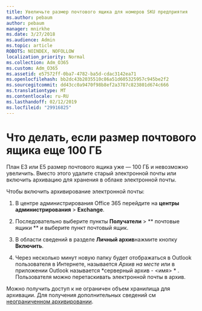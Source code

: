 ```yaml
---
title: Увеличьте размер почтового ящика для номеров SKU предприятия
ms.author: pebaum
author: pebaum
manager: mnirkhe
ms.date: 3/27/2018
ms.audience: Admin
ms.topic: article
ROBOTS: NOINDEX, NOFOLLOW
localization_priority: Normal
ms.collection: Adm_O365
ms.custom: Adm_O365
ms.assetid: e57572ff-0ba7-4782-ba5d-cdac3142ea71
ms.openlocfilehash: bb2dc43b2035510c86a51d605325957c945be2f2
ms.sourcegitcommit: dd43cc0a9470f98b8ef2a3787c823801d674c666
ms.translationtype: MT
ms.contentlocale: ru-RU
ms.lasthandoff: 02/12/2019
ms.locfileid: "29916825"
---
```

# <a name="what-to-do-if-your-mailbox-size-is-already-100gb"></a>Что делать, если размер почтового ящика еще 100 ГБ

План E3 или E5 размер почтового ящика уже — 100 ГБ и невозможно увеличить. Вместо этого удалите старый электронной почты или включить архивацию для хранения в облаке электронной почты. 
  
Чтобы включить архивирование электронной почты:
  
1. В центре администрирования Office 365 перейдите на **центры администрирования** \> **Exchange**. 
    
2. Последовательно выберите пункты **Получатели** \> ** почтовые ящики ** и выберите пункт почтовый ящик. 
    
3. В области сведений в разделе **Личный архив**нажмите кнопку **Включить**. 
    
4. Через несколько минут новую папку будет отображаться в Outlook пользователя в Интернете, называется *Архив на месте* или в приложении Outlook называется *серверный архив - \<имя\> * . Пользователя можно перетаскивать электронной почты в архив. 
    
Можно получить доступ к не ограничен объем хранилища для архивации. Для получения дополнительных сведений см [неограниченном архивировании](https://support.office.com/article/enable-unlimited-archiving-in-office-365-admin-help-e2a789f2-9962-4960-9fd4-a00aa063559e).
  

